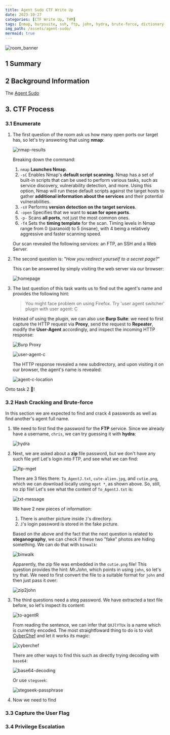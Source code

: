 ```yaml
---
title: Agent Sudo CTF Write Up
date: 2023-10-27
categories: [CTF Write Up, THM]
tags: [nmap, burpsuite, ssh, ftp, john, hydra, brute-force, dictionary-attack, steganography, binwalk, stegseek, john, encoding, base64, exploit-db, gtfobins, sudo, \!root, zip, compression]
img_path: /assets/agent-sudo/
mermaid: true
---
```


![room_banner](agent-sudo-banner.png)

## 1 Summary



## 2 Background Information

The [Agent Sudo](https://tryhackme.com/room/agentsudoctf) 

## 3. CTF Process

### 3.1 Enumerate

1. The first question of the room ask us how many open ports our target has, so let's try answering that using **nmap**:

    ![nmap-results](nmap-results.png)

    Breaking down the command:
    1. `nmap` **Launches Nmap**.
    2. `-sC` Enables Nmap's **default script scanning**. Nmap has a set of built-in scripts that can be used to perform various tasks, such as service discovery, vulnerability detection, and more. Using this option, Nmap will run these default scripts against the target hosts to gather **additional information about the services** and their potential vulnerabilities.
    3. `-sV` Performs **version detection on the target services**.
    4. `-open` Specifies that we want to **scan for open ports**.
    5. `-p-` Scans **all ports**, not just the most common ones.
    5. `-T4` Sets the **timing template** for the scan. Timing levels in Nmap range from 0 (paranoid) to 5 (insane), with 4 being a relatively aggressive and faster scanning speed.

    Our scan revealed the following services: an FTP, an SSH and a Web Server.

2. The second question is: "*How you redirect yourself to a secret page?*"

    This can be answered by simply visiting the web server via our browser:

    ![homepage](homepage.png)

3. The last question of this task wants us to find out the agent's name and provides the following hint:

    >You might face problem on using Firefox. Try 'user agent switcher' plugin with user agent: C

    Instead of using the plugin, we can also use **Burp Suite**: we need to first capture the HTTP request via **Proxy**, send the request to **Repeater**, modify the **User-Agent** accordingly, and inspect the incoming HTTP response:

    ![Burp Proxy](http-request-proxy.jpg)

    ![user-agent-c](user-agent-c.jpg)

    The HTTP response revealed a new subdirectory, and upon visiting it on our browser, the agent's name is revealed:

    ![agent-c-location](agent-c-location.png)

Onto task 2 🏃!

### 3.2 Hash Cracking and Brute-force

In this section we are expected to find and crack 4 passwords as well as find another's agent full name.

1. We need to first find the password for the **FTP** service. Since we already have a username, `chris`, we can try guessing it with **hydra**:

    ![hydra](hydra-fpt-password.jpg)

2. Next, we are asked about a **zip** file password, but we don't have any such file yet! Let's login into FTP, and see what we can find:

    ![ftp-mget](ftp-mget.png)

    There are 3 files there: `To_AgentJ.txt`, `cute-alien.jpg`, and `cutie.png`, which we can download locally using `mget *`, as shown above. So, still, no zip file! Let's see what the content of `To_AgentJ.txt` is:

    ![txt-message](txt-message.png)

    We have 2 new pieces of information:
    1. There is another picture inside `J`'s directory.
    2. `J`'s login password is stored in the fake picture.

    Based on the above and the fact that the next question is related to **steganography**, we can check if these two "fake" photos are hiding something. We can do that with `binwalk`:

    ![binwalk](binwalk.png)

    Apparently, the zip file was embedded in the `cutie.png` file! This question provides the hint: *Mr.John*, which points in using `john`, so let's try that. We need to first convert the file to a suitable format for `john` and then just pass it over:

    ![zip2john](zip2john.jpg) 

3. The third questions need a steg password. We have extracted a text file before, so let's inspect its content:

    ![to-agentR](to-agentR-txt.png)

    From reading the sentence, we can infer that `QXJlYTUx` is a name which is currently encoded. The most straightfoward thing to do is to visit [CyberChef](https://gchq.github.io/CyberChef/) and let it works its magic:

    ![cyberchef](cyberchef.jpg)

    There are other ways to find this such as directly trying decoding with `base64`:

    ![base64-decoding](base64-d-area51.jpg)

    Or use `stegseek`:

    ![stegseek-passphrase](stegseek.jpg)

4. Now we need to find





### 3.3 Capture the User Flag

### 3.4 Privilege Escalation

